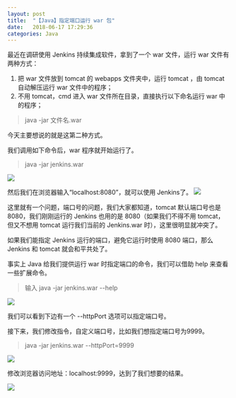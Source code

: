 ```yaml
---
layout: post
title:  "【Java】指定端口运行 war 包"
date:   2018-06-17 17:29:36
categories: Java
---
```


最近在调研使用 Jenkins 持续集成软件，拿到了一个 war 文件，运行 war 文件有两种方式：
1. 把 war 文件放到 tomcat 的 webapps 文件夹中，运行 tomcat ，由 tomcat 自动解压运行 war 文件中的程序；
2. 不用 tomcat，cmd 进入 war 文件所在目录，直接执行以下命名运行 war 中的程序；
> java -jar 文件名.war

今天主要想说的就是这第二种方式。

我们调用如下命令后，war 程序就开始运行了。

> java -jar jenkins.war


![](https://upload-images.jianshu.io/upload_images/782269-5ecc9b103f081d54.png?imageMogr2/auto-orient/strip%7CimageView2/2/w/1240)

然后我们在浏览器输入“localhost:8080”，就可以使用 Jenkins了。
![](https://upload-images.jianshu.io/upload_images/782269-49daa147ec4611d0.png?imageMogr2/auto-orient/strip%7CimageView2/2/w/1240)

这里就有一个问题，端口号的问题，我们大家都知道，tomcat 默认端口号也是 8080，我们刚刚运行的 Jenkins 也用的是 8080（如果我们不得不用 tomcat，但又不想用 tomcat 运行我们当前的 Jenkins.war 时），这里很明显就冲突了。

如果我们能指定 Jenkins 运行的端口，避免它运行时使用 8080 端口，那么 Jenkins 和 tomcat 就会和平共处了。

事实上 Java 给我们提供运行 war 时指定端口的命令，我们可以借助 help 来查看一些扩展命令。

> 输入 java -jar jenkins.war --help

![](https://upload-images.jianshu.io/upload_images/782269-a3335877112670a2.png?imageMogr2/auto-orient/strip%7CimageView2/2/w/1240)

我们可以看到下边有一个 --httpPort 选项可以指定端口号。

接下来，我们修改指令，自定义端口号，比如我们想指定端口号为9999。

> java -jar jenkins.war --httpPort=9999

![](https://upload-images.jianshu.io/upload_images/782269-23de19aeb74c40ff.png?imageMogr2/auto-orient/strip%7CimageView2/2/w/1240)

修改浏览器访问地址：localhost:9999，达到了我们想要的结果。

![](https://upload-images.jianshu.io/upload_images/782269-9c9cf143edc08bd1.png?imageMogr2/auto-orient/strip%7CimageView2/2/w/1240)




